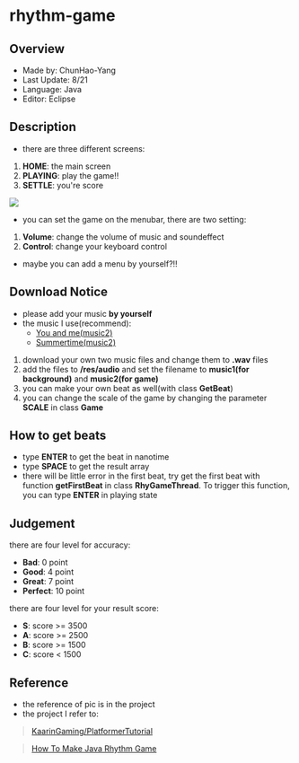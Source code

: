 # rhythm-game

## Overview

- Made by: ChunHao-Yang
- Last Update: 8/21
- Language: Java
- Editor: Eclipse

## Description

- there are three different screens:
1. **HOME**: the main screen
2. **PLAYING**: play the game!!
3. **SETTLE**: you're score

![](https://i.imgur.com/owYyw9i.png)


- you can set the game on the menubar, there are two setting:
1. **Volume**: change the volume of music and soundeffect
2. **Control**: change your keyboard control

- maybe you can add a menu by yourself?!!

## Download Notice
- please add your music **by yourself**
- the music I use(recommend):
    -  [You and me(music2)](https://www.youtube.com/watch?v=WtRHih2nZxk)
    -  [Summertime(music2)](https://www.youtube.com/watch?v=nIoQMVTxyd4)
1. download your own two music files and change them to **.wav** files
2. add the files to **/res/audio** and set the filename to **music1(for background)** and **music2(for game)**
3. you can make your own beat as well(with class **GetBeat**)
4. you can change the scale of the game by changing the parameter **SCALE** in class **Game**

## How to get beats

- type **ENTER** to get the beat in nanotime
- type **SPACE** to get the result array
- there will be little error in the first beat, try get the first beat with function **getFirstBeat** in class **RhyGameThread**. To trigger this function, you can type **ENTER** in playing state

## Judgement

there are four level for accuracy:
- **Bad**: 0 point
- **Good**: 4 point
- **Great**: 7 point
- **Perfect**: 10 point

there are four level for your result score:
- **S**: score >= 3500
- **A**: score >= 2500
- **B**: score >= 1500
- **C**: score < 1500


## Reference
- the reference of pic is in the project
- the project I refer to:
> [KaarinGaming/PlatformerTutorial](https://github.com/KaarinGaming/PlatformerTutorial)

> [How To Make Java Rhythm Game](https://blog.naver.com/ndb796/220997028385)
